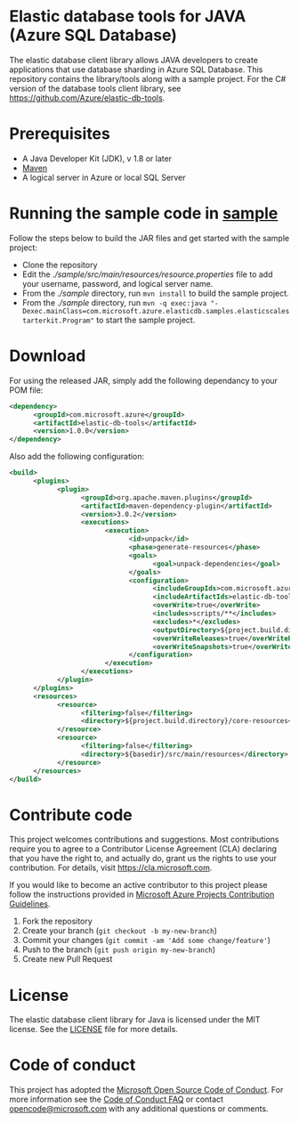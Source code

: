 # Elastic database tools for JAVA (Azure SQL Database)
The elastic database client library allows JAVA developers to create applications that use database sharding in Azure SQL Database. This repository contains the library/tools along with a sample project. For the C# version of the database tools client library, see https://github.com/Azure/elastic-db-tools.

# Prerequisites
* A Java Developer Kit (JDK), v 1.8 or later
* [Maven](http://maven.apache.org/download.cgi)
* A logical server in Azure or local SQL Server

# Running the sample code in [sample](https://github.com/Microsoft/elastic-db-tools-for-java/tree/develop/samples)
Follow the steps below to build the JAR files and get started with the sample project:
* Clone the repository
* Edit the _./sample/src/main/resources/resource.properties_ file to add your username, password, and logical server name.
* From the _./sample_ directory, run `mvn install` to build the sample project.
* From the _./sample_ directory, run `mvn -q exec:java "-Dexec.mainClass=com.microsoft.azure.elasticdb.samples.elasticscalestarterkit.Program"` to start the sample project.

# Download
For using the released JAR, simply add the following dependancy to your POM file:
```xml
<dependency>
      <groupId>com.microsoft.azure</groupId>
      <artifactId>elastic-db-tools</artifactId>
      <version>1.0.0</version>
</dependency>
```
Also add the following configuration:
```xml
<build>
      <plugins>
            <plugin>
                  <groupId>org.apache.maven.plugins</groupId>
                  <artifactId>maven-dependency-plugin</artifactId>
                  <version>3.0.2</version>
                  <executions>
                        <execution>
                              <id>unpack</id>
                              <phase>generate-resources</phase>
                              <goals>
                                    <goal>unpack-dependencies</goal>
                              </goals>
                              <configuration>
                                    <includeGroupIds>com.microsoft.azure</includeGroupIds>
                                    <includeArtifactIds>elastic-db-tools</includeArtifactIds>
                                    <overWrite>true</overWrite>
                                    <includes>scripts/**</includes>
                                    <excludes>*</excludes>
                                    <outputDirectory>${project.build.directory}/core-resources</outputDirectory>
                                    <overWriteReleases>true</overWriteReleases>
                                    <overWriteSnapshots>true</overWriteSnapshots>
                              </configuration>
                        </execution>
                  </executions>
            </plugin>
      </plugins>
      <resources>
            <resource>
                  <filtering>false</filtering>
                  <directory>${project.build.directory}/core-resources</directory>
            </resource>
            <resource>
                  <filtering>false</filtering>
                  <directory>${basedir}/src/main/resources</directory>
            </resource>
      </resources>
</build>
```
# Contribute code
This project welcomes contributions and suggestions. Most contributions require you to agree to a
Contributor License Agreement (CLA) declaring that you have the right to, and actually do, grant us
the rights to use your contribution. For details, visit https://cla.microsoft.com.

If you would like to become an active contributor to this project please follow the instructions provided in [Microsoft Azure Projects Contribution Guidelines](http://azure.github.io/guidelines.html).

1. Fork the repository
2. Create your branch (`git checkout -b my-new-branch`)
3. Commit your changes (`git commit -am 'Add some change/feature'`)
4. Push to the branch (`git push origin my-new-branch`)
5. Create new Pull Request

# License
The elastic database client library for Java is licensed under the MIT license. See the [LICENSE](https://github.com/Microsoft/mssql-jdbc/blob/master/LICENSE) file for more details.

# Code of conduct
This project has adopted the [Microsoft Open Source Code of Conduct](https://opensource.microsoft.com/codeofconduct/). For more information see the [Code of Conduct FAQ](https://opensource.microsoft.com/codeofconduct/faq/) or contact [opencode@microsoft.com](mailto:opencode@microsoft.com) with any additional questions or comments.
